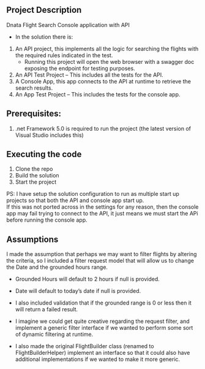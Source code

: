 ## Project Description
Dnata Flight Search Console application with API
- In the solution there is:
1.	An API project, this implements all the logic for searching the flights with the required rules indicated in the test.
	- Running this project will open the web browser with a swagger doc exposing the endpoint for testing purposes.
2.	An API Test Project – This includes all the tests for the API.
3.	A Console App, this app connects to the API at runtime to retrieve the search results.
4.	An App Test Project – This includes the tests for the console app.

## Prerequisites:
1. .net Framework 5.0 is required to run the project (the latest version of Visual Studio includes this)

## Executing the code
1. Clone the repo
2. Build the solution
3. Start the project 

PS: I have setup the solution configuration to run as multiple start up projects so that both the API and console app start up.  
If this was not ported across in the settings for any reason, then the console app may fail trying to connect to the API, it just means we must start the APi before running the console app.

## Assumptions
I made the assumption that perhaps we may want to filter flights by altering the criteria, so I included a filter request model that will allow us to change the Date and the grounded hours range.
-	Grounded Hours will default to 2 hours if null is provided.
-	Date will default to today’s date if null is provided.
 
- I also included validation that if the grounded range is 0 or less then it will return a failed result.
 
- I imagine we could get quite creative regarding the request filter, and implement a generic filter interface if we wanted to perform some sort of dynamic filtering at runtime.
- I also made the original FlightBuilder class (renamed to FlightBuilderHelper) implement an interface so that it could also have additional implementations if we wanted to make it more generic.
